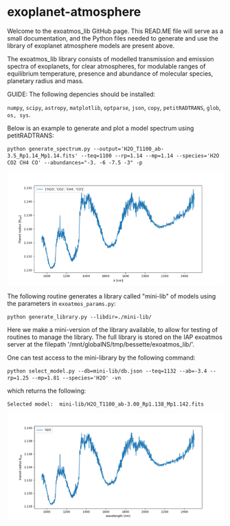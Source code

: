 # exoplanet-atmosphere

Welcome to the exoatmos_lib GitHub page. 
This READ.ME file will serve as a small documentation, and the Python files needed to generate and use the library  of exoplanet atmosphere models are present above. 

The exoatmos_lib library consists of modelled transmission and emission spectra of exoplanets, for clear atmospheres, for modulable ranges of equilibrium temperature, presence and abundance of molecular species, planetary radius and mass. 

GUIDE:
The following depencies should be installed:

`numpy`, `scipy`, `astropy`, `matplotlib`, `optparse`, `json`, `copy`, `petitRADTRANS`, `glob`, `os, sys`.

Below is an example to generate and plot a model spectrum using petitRADTRANS:

```
python generate_spectrum.py --output='H2O_T1100_ab-3.5_Rp1.14_Mp1.14.fits' --teq=1100 --rp=1.14 --mp=1.14 --species='H2O CO2 CH4 CO' --abundances="-3. -6 -7.5 -3" -p
```
![Alt text](Figures/generate_spectrum_example.png?raw=true "Title")

The following routine generates a library called "mini-lib" of models using the parameters in `exoatmos_params.py`:

```
python generate_library.py --libdir=./mini-lib/
```

Here we make a mini-version of the library available, to allow for testing of routines to manage the library. The full library is stored on the IAP exoatmos server at the filepath '/mnt/globalNS/tmp/bessette/exoatmos_lib/'.

One can test access to the mini-library by the following command:

```
python select_model.py --db=mini-lib/db.json --teq=1132 --ab=-3.4 --rp=1.25 --mp=1.81 --species='H2O' -vn
```

which returns the following:

```
Selected model:  mini-lib/H2O_T1100_ab-3.00_Rp1.138_Mp1.142.fits
```

![Alt text](Figures/select_model_H2O.png?raw=true "Title")
